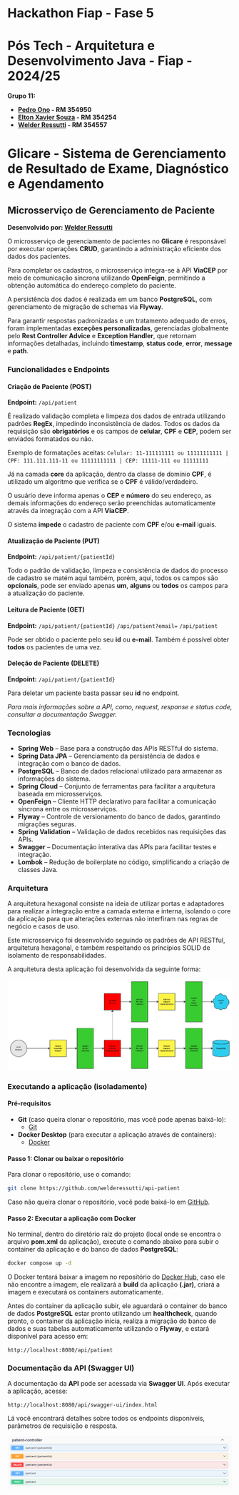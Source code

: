 # Hackathon Fiap - Fase 5

# Pós Tech - Arquitetura e Desenvolvimento Java - Fiap - 2024/25

**Grupo 11:**

- **[Pedro Ono](https://github.com/pedr0no) - RM 354950**
- **[Elton Xavier Souza](https://github.com/eltonxs) - RM 354254**
- **[Welder Ressutti](https://github.com/welderessutti) - RM 354557**

# Glicare - Sistema de Gerenciamento de Resultado de Exame, Diagnóstico e Agendamento

## Microsserviço de Gerenciamento de Paciente

**Desenvolvido por: [Welder Ressutti](https://github.com/welderessutti)**

O microsserviço de gerenciamento de pacientes no **Glicare** é responsável por executar operações **CRUD**, garantindo a
administração eficiente dos dados dos pacientes.

Para completar os cadastros, o microsserviço integra-se à API **ViaCEP** por meio de comunicação síncrona utilizando
**OpenFeign**, permitindo a obtenção automática do endereço completo do paciente.

A persistência dos dados é realizada em um banco **PostgreSQL**, com gerenciamento de migração de schemas via
**Flyway**.

Para garantir respostas padronizadas e um tratamento adequado de erros, foram implementadas **exceções personalizadas**,
gerenciadas globalmente pelo **Rest Controller Advice** e **Exception Handler**, que retornam informações detalhadas,
incluindo **timestamp**, **status code**, **error**, **message** e **path**.

### Funcionalidades e Endpoints

#### Criação de Paciente (POST)

**Endpoint:** ``/api/patient``

É realizado validação completa e limpeza dos dados de entrada utilizando padrões **RegEx**, impedindo inconsistência de
dados. Todos os dados da requisição são **obrigatórios** e os campos de **celular**, **CPF** e **CEP**, podem ser
enviados formatados ou não.

Exemplo de formatações aceitas:
``
Celular: 11-111111111 ou 11111111111 | CPF: 111.111.111-11 ou 11111111111 | CEP: 11111-111 ou 11111111
``

Já na camada **core** da aplicação, dentro da classe de domínio **CPF**, é utilizado um
algoritmo que verifica se o **CPF** é válido/verdadeiro.

O usuário deve informa apenas o **CEP** e **número** do seu endereço, as demais informações do endereço serão
preenchidas automaticamente através da integração com a API **ViaCEP**.

O sistema **impede** o cadastro de paciente com **CPF** e/ou **e-mail** iguais.

#### Atualização de Paciente (PUT)

**Endpoint:** ``/api/patient/{patientId}``

Todo o padrão de validação, limpeza e consistência de dados do processo de cadastro se matém aqui também, porém, aqui,
todos os campos são **opcionais**, pode ser enviado apenas **um**, **alguns** ou **todos** os campos para a atualização
do paciente.

#### Leitura de Paciente (GET)

**Endpoint:** ``/api/patient/{patientId}`` ``/api/patient?email=`` ``/api/patient``

Pode ser obtido o paciente pelo seu **id** ou **e-mail**. Também é possível obter **todos** os pacientes de uma vez.

#### Deleção de Paciente (DELETE)

**Endpoint:** ``/api/patient/{patientId}``

Para deletar um paciente basta passar seu **id** no endpoint.

*Para mais informações sobre a API, como, request, response e status code, consultar a documentação Swagger.*

### Tecnologias

- **Spring Web** – Base para a construção das APIs RESTful do sistema.
- **Spring Data JPA** – Gerenciamento da persistência de dados e integração com o banco de dados.
- **PostgreSQL** – Banco de dados relacional utilizado para armazenar as informações do sistema.
- **Spring Cloud** – Conjunto de ferramentas para facilitar a arquitetura baseada em microsserviços.
- **OpenFeign** – Cliente HTTP declarativo para facilitar a comunicação síncrona entre os microsserviços.
- **Flyway** – Controle de versionamento do banco de dados, garantindo migrações seguras.
- **Spring Validation** – Validação de dados recebidos nas requisições das APIs.
- **Swagger** – Documentação interativa das APIs para facilitar testes e integração.
- **Lombok** – Redução de boilerplate no código, simplificando a criação de classes Java.

### Arquitetura

A arquitetura hexagonal consiste na ideia de utilizar portas e adaptadores para realizar a integração entre a camada
externa e interna, isolando o core da aplicação para que alterações externas não interfiram nas regras de negócio e
casos de uso.

Este microsserviço foi desenvolvido seguindo os padrões de API RESTful, arquitetura hexagonal, e também respeitando os
princípios SOLID de isolamento de responsabilidades.

A arquitetura desta aplicação foi desenvolvida da seguinte forma:

![Aquitetura](images/architecture.jpg)

### Executando a aplicação (isoladamente)

#### Pré-requisitos

- **Git** (caso queira clonar o repositório, mas você pode apenas baixá-lo):
    - [Git](https://git-scm.com/downloads)
- **Docker Desktop** (para executar a aplicação através de containers):
    - [Docker](https://www.docker.com/products/docker-desktop/)

#### Passo 1: Clonar ou baixar o repositório

Para clonar o repositório, use o comando:

```bash
git clone https://github.com/welderessutti/api-patient
```

Caso não queira clonar o repositório, você pode baixá-lo
em [GitHub](https://github.com/welderessutti/api-patient).

#### Passo 2: Executar a aplicação com Docker

No terminal, dentro do diretório raíz do projeto (local onde se encontra o arquivo **pom.xml** da aplicação), execute o
comando abaixo para subir o container da aplicação e do banco de dados **PostgreSQL**:

```bash
docker compose up -d
```

O Docker tentará baixar a imagem no repositório
do [Docker Hub](https://hub.docker.com/repository/docker/welderessutti/api-patient/general), caso ele não
encontre a imagem, ele realizará a **build** da aplicação **(.jar)**, criará a imagem e executará os containers
automaticamente.

Antes do container da aplicação subir, ele aguardará o container do banco de dados **PostgreSQL** estar pronto
utilizando um **healthcheck**, quando pronto, o container da aplicação inicia, realiza a migração do banco de dados
e suas tabelas automaticamente utilizando o **Flyway**, e estará disponível para acesso em:

```
http://localhost:8080/api/patient
```

### Documentação da API (Swagger UI)

A documentação da **API** pode ser acessada via **Swagger UI**. Após executar a aplicação, acesse:

```
http://localhost:8080/api/swagger-ui/index.html
```

Lá você encontrará detalhes sobre todos os endpoints disponíveis, parâmetros de requisição e resposta.

![Swagger](images/swagger.png)
